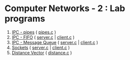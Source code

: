 # Computer Networks - 2 : Lab programs

1. [IPC - pipes](1_ipc_pipes) ( [pipes.c](1_ipc_pipes/pipes.c) )
2. [IPC - FIFO](2_ipc_fifo) ( [server.c](2_ipc_fifo/server.c) | [client.c](2_ipc_fifo/client.c) )
3. [IPC - Message Queue](3_ipc_msgq) ( [server.c](3_ipc_msgq/server.c) | [client.c](3_ipc_msgq/client.c) )
4. [Sockets](4_sockets) ( [server.c](4_sockets/server.c) | [client.c](4_sockets/client.c) )
5. [Distance Vector](5_distance_vector) ( [distance.c](5_distance_vector/distance.c) )
